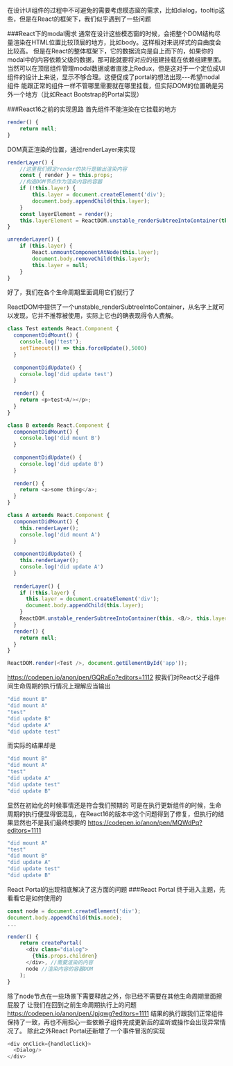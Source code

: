 

在设计UI组件的过程中不可避免的需要考虑模态窗的需求，比如dialog，tooltip这些，但是在React的框架下，我们似乎遇到了一些问题

###React下的modal需求
通常在设计这些模态窗的时候，会把整个DOM结构尽量渲染在HTML位置比较顶层的地方，比如body。这样相对来说样式的自由度会比较高。
但是在React的整体框架下，它的数据流向是自上而下的，如果你的modal中的内容依赖父级的数据，那可能就要将对应的组建挂载在依赖组建里面。当然可以在顶层组件管理modal数据或者直接上Redux，但是这对于一个定位成UI组件的设计上来说，显示不够合理。这便促成了portal的想法出现---希望modal组件
能跟正常的组件一样不管哪里需要就在哪里挂载，但实际DOM的位置确是另外一个地方（比如React Bootstrap的Portal实现）

###React16之前的实现思路
首先组件不能渲染在它挂载的地方
```js
render() {
    return null;
}
```
DOM真正渲染的位置，通过renderLayer来实现
```js
renderLayer() {
    //这里我们假定render的执行是输出渲染内容
    const { render } = this.props;
    //构造DOM节点作为渲染内容的容器
    if (!this.layer) {
        this.layer = document.createElement('div');
        document.body.appendChild(this.layer);
    }
    const layerElement = render();
    this.layerElement = ReactDOM.unstable_renderSubtreeIntoContainer(this, layerElement, this.layer);
}

unrenderLayer() {
    if (this.layer) {
        React.unmountComponentAtNode(this.layer);
        document.body.removeChild(this.layer);
        this.layer = null;
    }
}
```
好了，我们在各个生命周期里面调用它们就行了

ReactDOM中提供了一个unstable_renderSubtreeIntoContainer，从名字上就可以发现，它并不推荐被使用，实际上它也的确表现得令人费解。

```js
class Test extends React.Component {
  componentDidMount() {
    console.log('test');
    setTimeout(() => this.forceUpdate(),5000)
  }
  
  componentDidUpdate() {
    console.log('did update test')
  }
  
  render() {
    return <p>test<A/></p>;
  }
}

class B extends React.Component {
  componentDidMount() {
    console.log('did mount B')
  }
  
  componentDidUpdate() {
    console.log('did update B')
  }
  
  render() {
    return <a>some thing</a>;
  }
}

class A extends React.Component {
  componentDidMount() {
    this.renderLayer();
    console.log('did mount A')
  }
  
  componentDidUpdate() {
    this.renderLayer();
    console.log('did update A')
  }
  
  renderLayer() {
    if (!this.layer) {
      this.layer = document.createElement('div');
      document.body.appendChild(this.layer);
    }
    ReactDOM.unstable_renderSubtreeIntoContainer(this, <B/>, this.layer);
  }
  render() {
    return null;
  }
}

ReactDOM.render(<Test />, document.getElementById('app'));
```
https://codepen.io/anon/pen/GQRaEo?editors=1112
按我们对React父子组件间生命周期的执行情况上理解应当输出
```js
"did mount B"
"did mount A"
"test"
"did update B"
"did update A"
"did update test"
```
而实际的结果却是
```js
"did mount B"
"did mount A"
"test"
"did update A"
"did update test"
"did update B"
```
显然在初始化的时候事情还是符合我们预期的 可是在执行更新组件的时候，生命周期的执行便显得很混乱，在React16的版本中这个问题得到了修复，但执行的结果显然也不是我们最终想要的
https://codepen.io/anon/pen/MQWdPq?editors=1111
```js
"did mount A"
"test"
"did mount B"
"did update A"
"did update test"
"did update B"
```
React Portal的出现彻底解决了这方面的问题
###React Portal
终于进入主题，先看看它是如何使用的
```js
const node = document.createElement('div');
document.body.appendChild(this.node);
...

render() {
    return createPortal(
      <div class="dialog">
        {this.props.children}
      </div>, //需要渲染的内容
      node //渲染内容的容器DOM
    );
}
```
除了node节点在一些场景下需要释放之外，你已经不需要在其他生命周期里面擦屁股了
让我们在回到之前生命周期执行上的问题
https://codepen.io/anon/pen/Jpjqwg?editors=1111
结果的执行跟我们正常组件保持了一致，再也不用担心一些依赖子组件完成更新后的监听或操作会出现异常情况了。
除此之外React Portal还新增了一个事件冒泡的实现
```js
<div onClick={handleClick}>
  <Dialog/>
</div>
```
